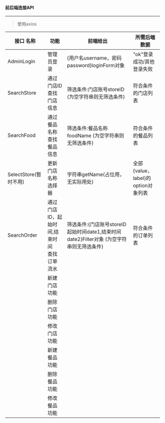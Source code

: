 #### 前后端连接API

---
> 使用axios

|接口 名称| 功能| 前端给出|所需后端数据 |
|-|-|-|-|
|AdminLogin|管理员登录 |{用户名username，密码password}loginForm对象 |"ok"登录成功/其他登录失败 |
|SearchStore|通过门店ID查找门店信息 |筛选条件:门店账号storeID  (为空字符串则无筛选条件)  |符合条件的门店列表 |
|SearchFood|通过餐品名称查找餐品信息 |筛选条件:餐品名称 foodName  (为空字符串则无筛选条件)  |符合条件的餐品列表 |
|SelectStore(暂时不用)|更新门店名称选择器 | 字符串getName(占位用，无实际用处)| 全部{value，label}的option对象列表|
|SearchOrder|通过门店ID，起始时间,结束时间 <br>查找订单流水 |筛选条件:{门店账号storeID 起始时间date1,结束时间date2}Filter对象 (为空字符串则无筛选条件) |符合条件的订单列表 |
|| 新建门店功能| | |
|| 删除门店功能| | |
|| 修改门店功能| | |
|| 新建餐品功能| | |
|| 删除餐品功能| | |
|| 修改餐品功能| | |